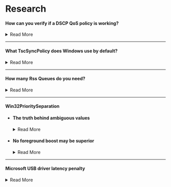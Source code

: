 # Research

#### How can you verify if a DSCP QoS policy is working?

<details>
<summary>Read More</summary>

- Download & install [Microsoft Network Monitor 3.4](https://www.microsoft.com/en-gb/download/details.aspx?id=4865).
   
- Create a new capture.
   
    <img src="../media/network-monitor-new-capture.png" width="450">

- Open a game that you have applied a DSCP value for & enter a game mode in which the game will send & receive packets (e.g an online match, not a local match).
   
- Press F5 to start logging. After 30 seconds or so press F7 to stop the log.
   
- In the left hand pane, click on the game executable name & click on a packet header. Expand the packet info under "Frame Details" & finally expand the subcategory "Ipv4". This will reveal the current DSCP value of each frame.

    <img src="../media/network-monitor-dscp-value.png" width="400">

</details>

---

#### What TscSyncPolicy does Windows use by default?

<details>
<summary>Read More</summary>
<br>

After searching through the decompiled ntoskrnl.exe pseudocode in [Hex-Rays IDA](https://hex-rays.com/products/idahome/), I noticed that ``HalpTscSyncPolicy`` is changed when TscSyncPolicy is configured via bcdedit.exe. Despite many claims of enhanced being the default value, there has no been evidence so I decided to find out myself.

We can read ``HalpTscSyncPolicy`` in a local kernel debugger such as [WinDbg](https://docs.microsoft.com/en-us/windows-hardware/drivers/debugger/debugger-download-tools) in realtime to find out the different values it returns with different bcd store configurations. See results below.

bcdedit.exe /deletevalue tscsyncpolicy (Windows default):
```
lkd> dd HalpTscSyncPolicy l1
fffff801`2de4a3ac  00000000
```
bcdedit.exe /set tscsyncpolicy default:
```
lkd> dd HalpTscSyncPolicy l1
fffff803`1dc4a3ac  00000000
```
bcdedit.exe /set tscsyncpolicy legacy:
```
lkd> dd HalpTscSyncPolicy l1
fffff805`1dc4a3ac  00000001
```
bcdedit.exe /set tscsyncpolicy enhanced:
```
lkd> dd HalpTscSyncPolicy l1
fffff802`2864a3ac  00000002
```

Conclusion: By default, Windows uses the ``default`` value, not ``enhanced`` or ``legacy``

</details>

---

#### How many Rss Queues do you need?

<details>
<summary>Read More</summary>
<br>

Receive side scaling (Rss) is a network driver technology that enables the efficient distribution of network receive processing across multiple CPUs in multiprocessor systems [[1](https://docs.microsoft.com/en-us/windows-hardware/drivers/network/introduction-to-receive-side-scaling)]. The amount you should use or need depends on your typical network load. In server environments, a large amount of Rss queues is desirable as receive processing delays will be reduced & ensures that no CPU is heavily loaded. The same concept can be applied to games however the network load differs significantly making it an invalid comparison so I decided to carry out some experiments myself, see results below.

I simulated Valorant's network traffic in iperf using two machines (~300kb/s receive in deathmatch) & monitored the network driver's activity in xperf. Please note that RssBaseProcessor is set to 0, so theoretically, CPU 0 & CPU 1 should be handling DPCs/ISRs for ndis.sys.

<img src="../media/300kbps-ndis-xperf-report.png" width="500">

I noticed that despite having Rss queues set to 2, only CPU 1 was primarily handling interrupts for the driver which I assume was due to such little traffic. So I decided to re-test with the same configuration, however this time I simulated 1Gbps network traffic to verify this.

<img src="../media/1gbps-ndis-xperf-report.png" width="500">

As expected, this scenario demonstrates that both CPU 0 & CPU 1 are handling DPCs/ISRs for ndis.sys.

Conclusion: During online matches, at most two Rss queues/cores are being utilized, however there is no harm in using more than two but it is important to be aware of the information above as people reserve consecutive cores specifically for the network driver when those core(s) could better be used for another driver or a real-time application. The amount of Rss queues a network adapter has may also determine the quality of the hardware but this is yet to be explored but something to keep in mind.

</details>

---

#### Win32PrioritySeparation

- #### The truth behind ambiguous values

    <details>
    <summary>Read More</summary>
    <br>
    
    According to the documentation Windows allows up to 0x3F (63 decimal) because the bitmask is made up of 6-bits [[1](bitmask)], so why do values above this exist? what happens if we enter a value greater than the (theoretically) maximum allowed? let's find out.

    We can read PsPrioritySeparation & PspForegroundQuantum in a local kernel debugger such as WinDbg in realtime & use the quantum index provided in the Windows internals book to find out the different values it returns with different Win32PrioritySeparation entries. See results below.

    | PsPrioritySeparation | Foreground boost |
    |----------------------|------------------|
    | 2                    | 3:1              |
    | 1                    | 2:1              |
    | 0                    | 1:1              |

    <img src="../media/w32ps-quantum-index.png" width="600">

    Demonstration with the Windows default, **0x2 (2 decimal)** :

    ```
    lkd> dd PsPrioritySeparation L1
    fffff802`3a6fc5c4  00000002

    lkd> db PspForegroundQuantum L3
    fffff802`3a72e874  06 0c 12
    ```
    PspForegroundQuantum returns the values in hexadecimal so we need to convert it to decimal in order to use the tables correctly. ``06 0c 12`` is equivalent to ``6 12 18`` & PsPrioritySeparation returns ``2``. In the tables, this corresponds to short, variable, 3:1. But we already knew this as it is documented by microsoft, so now lets try an ambiguous value.

    **0xffff3f91 (4294918033 decimal)**:

    ```
    lkd> dd PsPrioritySeparation L1
    fffff802`3a6fc5c4  00000001

    lkd> db PspForegroundQuantum L3
    fffff802`3a72e874  0c 18 24
    ```

    ``0c 18 24`` is equivalent to ``12 24 36`` & PsPrioritySeparation returns ``1`` which corresponds to long, variable, 2:1. Nothing special as it seems, this is actually equivalent to values less than the maximum documented value as shown in [this csv](https://raw.githubusercontent.com/djdallmann/GamingPCSetup/master/CONTENT/RESEARCH/FINDINGS/win32prisep0to271.csv). I had the same results while testing various other values.

    Conclusion: Why does Windows allow us to enter values greater than 0x3F (63 decimal) if any value greater than this is equivalent to values less than the maximum documented value? The reason behind this is because the maximum value for a REG_DWORD is 0xFFFFFFFF (4294967295 decimal) [[1](https://docs.microsoft.com/en-us/openspecs/windows_protocols/ms-dtyp/262627d8-3418-4627-9218-4ffe110850b2)] & there are no restrictions in place to prevent users to entering a illogical value, so when the kernel reads the Win32PrioritySeparation registry key, it must account for invalid values so it only reads a portion of the entered value. The portion it chooses to read is the first 6-bits of the bitmask which means values greater than 63 are recurring values.
    </details>

- #### No foreground boost may be superior

    <details>
    <summary>Read More</summary>
    <br>

    Out of the box, Windows uses 0x2 (2 decimal) which (in terms of foreground boosting) means that the threads of foreground processes get three times as much processor time than the threads of background processes each time they are scheduled for the processor [[1](https://docs.microsoft.com/en-us/previous-versions//cc976120(v=technet.10)?redirectedfrom=MSDN)]. While this is theoretically desirable when playing a game for example, we need to pause for a moment & think about the potential damage this may be doing. 
    
    We can view the QuantumReset value in a local kernel debugger such as [WinDbg](https://docs.microsoft.com/en-us/windows-hardware/drivers/debugger/debugger-download-tools) in realtime to check what a process's share of the total quantum is.

    ```
    QuantumReset is the default, full quantum of each thread on the system when it
    is replenished This value is cached into each thread of the process, but the KPROCESS
    structure is easier to look at 
    ```

    A script must be used as a sleep delay is required so that the a window can be brought to the front & be made the foreground process.

    Script.txt contents:

    ```
    .sleep 1000
    dt nt!_KPROCESS <address> QuantumReset
    ```

    ---
    
    Valorant (game):

    ```
    lkd> $$>a< "script.txt"
        +0x281 QuantumReset : 18 ''
    ```

    Csrss (responsible for input):

    ```
    lkd> $$>a< "script.txt"
        +0x281 QuantumReset : 6 ''
    ```

    System (Windows kernel):

    ```
    lkd> $$>a< "script.txt"
        +0x281 QuantumReset : 6 ''
    ```

    Audiodg (Windows audio):

    ```
    lkd> $$>a< "script.txt"
        +0x281 QuantumReset : 6 ''
    ```

    As you can see above, despite their importance, the game gets three times more CPU time than csrss, kernel & audio threads which can be problematic. If we use no foreground boost, all processes will get as much CPU time as each other (see below). The same result can be achieved with a fixed quantum because it automatically implies no foreground boost can be used.

    Valorant (game):

    ```
    lkd> $$>a< "script.txt"
        +0x281 QuantumReset : 6 ''
    ```

    Csrss (responsible for input):

    ```
    lkd> $$>a< "script.txt"
        +0x281 QuantumReset : 6 ''
    ```

    System (Windows kernel):
    ```
    lkd> $$>a< "script.txt"
        +0x281 QuantumReset : 6 ''
    ```


    </details>

---

#### Microsoft USB driver latency penalty 

<details>
<summary>Read More</summary>
<br>

On a stock Windows 10 installation, the Wdf01000.sys driver handles USB connectivity but using it comes with a major latency penalty compared to using vendor USB drivers. See results below.

Wdf01000.sys:

<img src="../media/wdf01000-usb-xperf-report.png" width="500">

amdxhc31.sys (vendor USB drivers):

<img src="../media/amdxhc31-usb-xperf-report.png" width="500">

Excluding benchmark variation, ISR/DPC count & ISR latency is identical. However, with the vendor drivers, DPC latency was positively impacted & for this reason it would be appropriate to update the USB driver if applicable but your milage may vary so feel free to test it on your own system.

</details>


<!-- #### Title

<details>
<summary>Read More</summary>
<br>

</details> -->